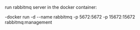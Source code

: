 run rabbitmq server in the docker container:
  
  -docker run -d --name rabbitmq -p 5672:5672 -p 15672:15672 rabbitmq:management
